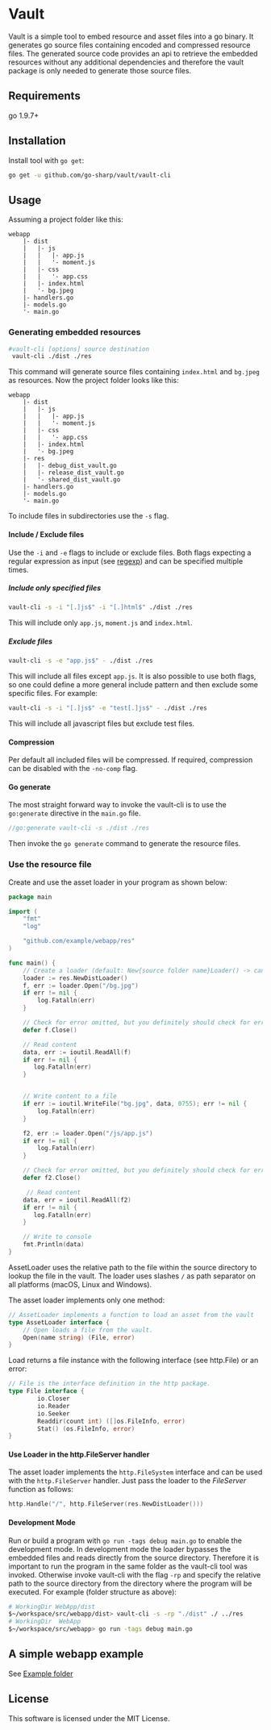# Vault

Vault is a simple tool to embed resource and asset files into a go binary. It generates go source files containing encoded and compressed resource files. The generated source code provides an api to retrieve the embedded resources without any additional dependencies and therefore the vault package is only needed to generate those source files.

## Requirements

go 1.9.7+

## Installation

Install tool with `go get`:

```bash
go get -u github.com/go-sharp/vault/vault-cli
```

## Usage

Assuming a project folder like this:

```
webapp
    |- dist
    |   |- js
    |   |   |- app.js
    |   |   '- moment.js
    |   |- css
    |   |   '- app.css
    |   |- index.html
    |   '- bg.jpeg
    |- handlers.go
    |- models.go
    '- main.go
```

### Generating embedded resources

```bash
#vault-cli [options] source destination
 vault-cli ./dist ./res
```

This command will generate source files containing `index.html` and `bg.jpeg` as resources. Now the project folder looks like this:

```
webapp
    |- dist
    |   |- js
    |   |   |- app.js
    |   |   '- moment.js
    |   |- css
    |   |   '- app.css
    |   |- index.html
    |   '- bg.jpeg
    |- res
    |   |- debug_dist_vault.go
    |   |- release_dist_vault.go
    |   '- shared_dist_vault.go
    |- handlers.go
    |- models.go
    '- main.go
```

To include files in subdirectories use the `-s` flag.

#### Include / Exclude files

Use the `-i` and `-e` flags to include or exclude files. Both flags expecting a regular expression as input (see [regexp](http://golang.org/pkg/regexp)) and can be specified multiple times.

##### Include only specified files

```bash
vault-cli -s -i "[.]js$" -i "[.]html$" ./dist ./res
```

This will include only `app.js`, `moment.js` and `index.html`.

##### Exclude files

```bash
vault-cli -s -e "app.js$" - ./dist ./res
```

This will include all files except `app.js`. It is also possible to use both flags, so one could define a more general include pattern and then exclude some specific files. For example:

```bash
vault-cli -s -i "[.]js$" -e "test[.]js$" - ./dist ./res
```

This will include all javascript files but exclude test files.

#### Compression

Per default all included files will be compressed. If required, compression can be disabled with the `-no-comp` flag.

#### Go generate

The most straight forward way to invoke the vault-cli is to use the `go:generate` directive in the `main.go` file.

```go
//go:generate vault-cli -s ./dist ./res
```

Then invoke the `go generate` command to generate the resource files.

### Use the resource file

Create and use the asset loader in your program as shown below:

```go
package main

import (
    "fmt"
    "log"

    "github.com/example/webapp/res"
)

func main() {
    // Create a loader (default: New{source folder name}Loader() -> can be changed with ResourceNameOption)
    loader := res.NewDistLoader()
    f, err := loader.Open("/bg.jpg")
    if err != nil {
        log.Fatalln(err)
    }

    // Check for error omitted, but you definitely should check for errors.
    defer f.Close()

    // Read content
    data, err := ioutil.ReadAll(f)
    if err != nil {
       log.Fatalln(err)
    }


    // Write content to a file
    if err := ioutil.WriteFile("bg.jpg", data, 0755); err != nil {
        log.Fatalln(err)
    }

    f2, err := loader.Open("/js/app.js")
    if err != nil {
        log.Fatalln(err)
    }

    // Check for error omitted, but you definitely should check for errors.
    defer f2.Close()

     // Read content
    data, err = ioutil.ReadAll(f2)
    if err != nil {
       log.Fatalln(err)
    }

    // Write to console
    fmt.Println(data)
}
```

AssetLoader uses the relative path to the file within the source directory to lookup the file in the vault. The loader uses slashes `/` as path separator on all platforms (macOS, Linux and Windows).

The asset loader implements only one method:

```go
// AssetLoader implements a function to load an asset from the vault
type AssetLoader interface {
	// Open loads a file from the vault.
	Open(name string) (File, error)
}
```

Load returns a file instance with the following interface (see http.File) or an error:

```go
// File is the interface definition in the http package.
type File interface {
        io.Closer
        io.Reader
        io.Seeker
        Readdir(count int) ([]os.FileInfo, error)
        Stat() (os.FileInfo, error)
}
```

#### Use Loader in the http.FileServer handler

The asset loader implements the `http.FileSystem` interface and can be used with the `http.FileServer` handler. Just pass the loader to the _FileServer_ function as follows:

```go
http.Handle("/", http.FileServer(res.NewDistLoader()))
```

#### Development Mode

Run or build a program with `go run -tags debug main.go` to enable the development mode. In development mode the loader bypasses the embedded files and reads directly from the source directory. Therefore it is important to run the program in the same folder as the vault-cli tool was invoked. Otherwise invoke vault-cli with the flag `-rp` and specify the relative path to the source directory from the directory where the program will be executed. For example (folder structure as above):

```bash
# WorkingDir WebApp/dist
$~/workspace/src/webapp/dist> vault-cli -s -rp "./dist" ./ ../res
# WorkingDir  WebApp
$~/workspace/src/webapp> go run -tags debug main.go
```

## A simple webapp example

See [Example folder](./example/README.md)

## License

This software is licensed under the MIT License.
